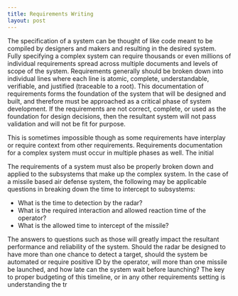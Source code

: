 ```yaml
---
title: Requirements Writing
layout: post
---
```


The specification of a system can be thought of like code meant to be compiled by designers and makers and resulting in the desired system.  Fully specifying a complex system can require thousands or even millions of individual requirements spread across multiple documents and levels of scope of the system.  Requirements generally should be broken down into individual lines where each line is atomic, complete, understandable, verifiable, and justified (traceable to a root). This documentation of requirements forms the foundation of the system that will be designed and built, and therefore must be approached as a critical phase of system development. If the requirements are not correct, complete, or used as the foundation for design decisions, then the resultant system will not pass validation and will not be fit for purpose.




This is sometimes impossible though as some requirements have interplay or require context from other requirements.  Requirements documentation for a complex system must occur in multiple phases as well.  The initial 


The requirements of a system must also be properly broken down and applied to the subsystems that make up the complex system.  In the case of a missile based air defense system, the following may be applicable questions in breaking down the time to intercept to subsystems:
- What is the time to detection by the radar? 
- What is the required interaction and allowed reaction time of the operator?
- What is the allowed time to intercept of the missile?

The answers to questions such as those will greatly impact the resultant performance and reliability of the system. Should the radar be designed to have more than one chance to detect a target, should the system be automated or require positive ID by the operator, will more than one missile be launched, and how late can the system wait before launching? The key to proper budgeting of this timeline, or in any other requirements setting is understanding the tr
